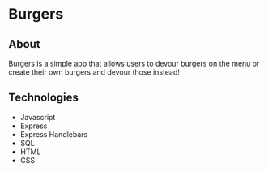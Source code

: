 # Burgers

## About 
Burgers is a simple app that allows users to devour burgers on the menu or create their own
burgers and devour those instead! 
## Technologies
* Javascript
* Express
* Express Handlebars
* SQL
* HTML
* CSS